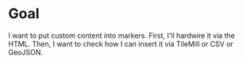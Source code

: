 # Goal

I want to put custom content into markers. First, I'll hardwire it via the HTML. Then, I want to check how I can insert it via TileMill or CSV or GeoJSON.